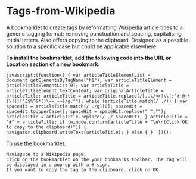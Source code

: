 # Tags-from-Wikipedia
A bookmarklet to create tags by reformatting Wikipedia article titles to a generic tagging format: removing punctuation and spacing, capitalising intitial letters. Also offers copying to the clipboard. Designed as a possible solution to a specific case but could be applicable elsewhere.

**To install the bookmarklet, add the following code into the URL or Location section of a new bookmark:**

`javascript:(function() {
var articleTitleElementList = document.getElementsByTagName("h1");
var articleTitleElement = articleTitleElementList[0];
var articleTitle = articleTitleElement.textContent;
var originalArticleTitle = articleTitle;
articleTitle = articleTitle.replace(/[,.\/<>?\\|;'#:@~\[\]{}!"£$%^&*()\-=_+¬]/g,"");
while (articleTitle.match(/ ./)) {
  var spaceHit = articleTitle.match(/ ./g)[0];
  spaceHit = spaceHit.toUpperCase();
  spaceHit = spaceHit.replace(" ","");
  articleTitle = articleTitle.replace(/ ./,spaceHit);
}
articleTitle = "#" + articleTitle;
if (window.confirm(articleTitle + "\n\n(Click OK to copy to the clipboard)")) {
  navigator.clipboard.writeText(articleTitle);
}
else {
} 
})();`

To use the bookmarklet:

    Naviagate to a Wikipedia page.
    Click on the bookmarklet on the your bookmarks toolbar. The tag will be displayed in a pop-up with a # sign.
    If you want to copy the tag to the clipboard, click on OK.
